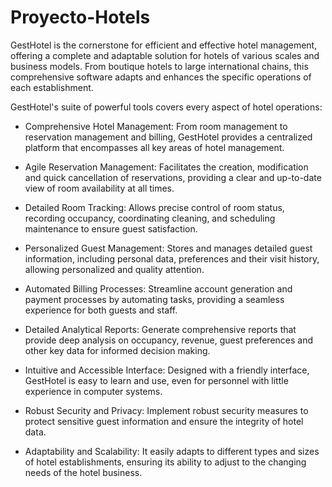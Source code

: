 # Proyecto-Hotels

GestHotel is the cornerstone for efficient and effective hotel management, offering a complete and adaptable solution for hotels of various scales and business models. From boutique hotels to large international chains, this comprehensive software adapts and enhances the specific operations of each establishment.

GestHotel's suite of powerful tools covers every aspect of hotel operations:

- Comprehensive Hotel Management: From room management to reservation management and billing, GestHotel provides a centralized platform that encompasses all key areas of hotel management.

- Agile Reservation Management: Facilitates the creation, modification and quick cancellation of reservations, providing a clear and up-to-date view of room availability at all times.

- Detailed Room Tracking: Allows precise control of room status, recording occupancy, coordinating cleaning, and scheduling maintenance to ensure guest satisfaction.

- Personalized Guest Management: Stores and manages detailed guest information, including personal data, preferences and their visit history, allowing personalized and quality attention.

- Automated Billing Processes: Streamline account generation and payment processes by automating tasks, providing a seamless experience for both guests and staff.

- Detailed Analytical Reports: Generate comprehensive reports that provide deep analysis on occupancy, revenue, guest preferences and other key data for informed decision making.

- Intuitive and Accessible Interface: Designed with a friendly interface, GestHotel is easy to learn and use, even for personnel with little experience in computer systems.

- Robust Security and Privacy: Implement robust security measures to protect sensitive guest information and ensure the integrity of hotel data.

- Adaptability and Scalability: It easily adapts to different types and sizes of hotel establishments, ensuring its ability to adjust to the changing needs of the hotel business.
